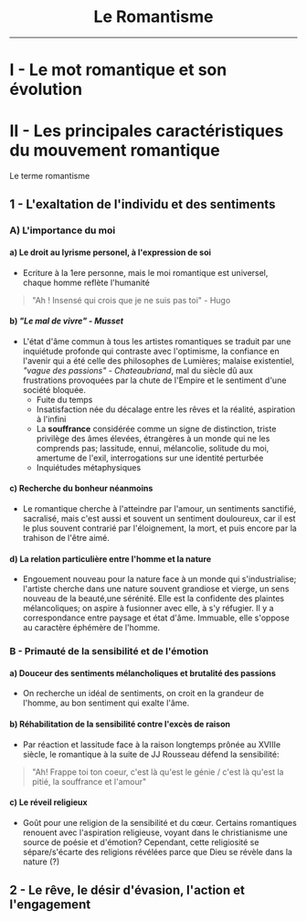 <center><h1>Le Romantisme</h1></center>

----


# I - Le mot romantique et son évolution

# II - Les principales caractéristiques du mouvement romantique

Le terme romantisme 

## 1 - L'exaltation de l'individu et des sentiments

### A) L'importance du moi

#### a) Le droit au lyrisme personel, à l'expression de soi

 - Ecriture à la 1ere personne, mais le moi romantique est universel, chaque homme reflète l'humanité 

> "Ah ! Insensé qui crois que je ne suis pas toi" - Hugo


#### b) _"Le mal de vivre" - Musset_

 - L'état d'âme commun à tous les artistes romantiques se traduit par une inquiétude profonde qui contraste avec l'optimisme, la confiance en l'avenir qui a été celle des philosophes de Lumières; malaise existentiel, _"vague des passions" - Chateaubriand_, mal du siècle dû aux frustrations provoquées par la chute de l'Empire et le sentiment d'une société bloquée.
	 - Fuite du temps
	 - Insatisfaction née du décalage entre les rêves et la réalité, aspiration à l'infini
	 - La **souffrance** considérée comme un signe de distinction, triste privilège des âmes élevées, étrangères à un monde qui ne les comprends pas; lassitude, ennui, mélancolie, solitude du moi, amertume de l'exil, interrogations sur une identité perturbée
	 - Inquiétudes métaphysiques

#### c) Recherche du bonheur néanmoins

 - Le romantique cherche à l'atteindre par l'amour, un sentiments sanctifié, sacralisé, mais c'est aussi et souvent un sentiment douloureux, car il est le plus souvent contrarié par l'éloignement, la mort, et puis encore par la trahison de l'être aimé.  

#### d) La relation particulière entre l'homme et la nature

- Engouement nouveau pour la nature face à un monde qui s'industrialise; l'artiste cherche dans une nature souvent grandiose et vierge, un sens nouveau de la beauté,une sérénité. Elle est la confidente des plaintes mélancoliques; on aspire à fusionner avec elle, à s'y réfugier. Il y a correspondance entre paysage et état d'âme. Immuable, elle s'oppose au caractère éphémère de l'homme.

### B - Primauté de la sensibilité et de l'émotion

#### a) Douceur des sentiments mélancholiques et brutalité des passions

 - On recherche un idéal de sentiments, on croit en la grandeur de l'homme, au bon sentiment qui exalte l'âme.

#### b) Réhabilitation de la sensibilité contre l'excès de raison

 - Par réaction et lassitude face à la raison longtemps prônée au XVIIIe siècle, le romantique à la suite de JJ Rousseau défend la sensibilité:

> "Ah! Frappe toi ton coeur, c'est là qu'est le génie / c'est là qu'est la pitié, la souffrance et l'amour"

#### c) Le réveil religieux

 - Goût pour une religion de la sensibilité et du cœur. Certains romantiques renouent avec l'aspiration religieuse, voyant dans le christianisme une source de poésie et d'émotion? Cependant, cette religiosité se sépare/s'écarte des religions révélées parce que Dieu se révèle dans la nature (?)

## 2 - Le rêve, le désir d'évasion, l'action et l'engagement
